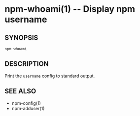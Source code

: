 npm-whoami(1) -- Display npm username
=====================================

## SYNOPSIS

    npm whoami

## DESCRIPTION

Print the `username` config to standard output.

## SEE ALSO

* npm-config(1)
* npm-adduser(1)

